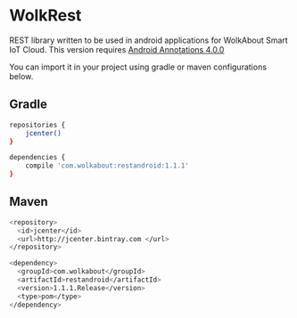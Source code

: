 # WolkRest

REST library written to be used in android applications for WolkAbout Smart IoT Cloud.
This version requires [Android Annotations 4.0.0](https://github.com/excilys/androidannotations/wiki)

You can import it in your project using gradle or maven configurations below.

Gradle
------

```sh
repositories {
    jcenter()
}

dependencies {
    compile 'com.wolkabout:restandroid:1.1.1'
}
```
Maven
-----
```sh
<repository>
  <id>jcenter</id>
  <url>http://jcenter.bintray.com </url>
</repository>

<dependency>
  <groupId>com.wolkabout</groupId>
  <artifactId>restandroid</artifactId>
  <version>1.1.1.Release</version>
  <type>pom</type>
</dependency>
```